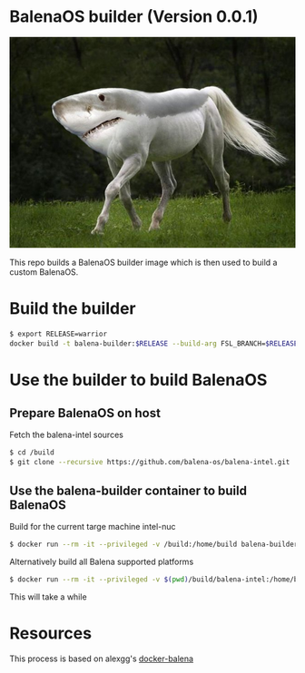 # BalenaOS builder (Version 0.0.1)

![Shark Horse](pics/shorse.jpg)

This repo builds a BalenaOS builder image which is then used to build a custom
BalenaOS.


# Build the builder

```zsh
$ export RELEASE=warrior
docker build -t balena-builder:$RELEASE --build-arg FSL_BRANCH=$RELEASE --no-cache .
```

# Use the builder to build BalenaOS

## Prepare BalenaOS on host

Fetch the balena-intel sources 

```zsh
$ cd /build
$ git clone --recursive https://github.com/balena-os/balena-intel.git
```

## Use the balena-builder container to build BalenaOS

Build for the current targe machine intel-nuc

```zsh
$ docker run --rm -it --privileged -v /build:/home/build balena-builder ./balena-yocto-scripts/build/barys --rm-work -d --machine intel-nuc
```

Alternatively build all Balena supported platforms

```zsh
$ docker run --rm -it --privileged -v $(pwd)/build/balena-intel:/home/build balena-builder
```

This will take a while

# Resources

This process is based on alexgg's [docker-balena](https://github.com/alexgg/docker-balena)

